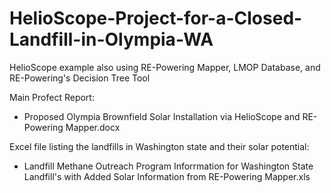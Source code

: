 # HelioScope-Project-for-a-Closed-Landfill-in-Olympia-WA
HelioScope example also using RE-Powering Mapper, LMOP Database, and RE-Powering's Decision Tree Tool

Main Profect Report:
- Proposed Olympia Brownfield Solar Installation via HelioScope and RE-Powering Mapper.docx

Excel file listing the landfills in Washington state and their solar potential:
- Landfill Methane Outreach Program Inforrmation for Washington State Landfill's with Added Solar Information from RE-Powering Mapper.xls

